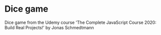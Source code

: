 # Dice game
Dice game from the Udemy course 'The Complete JavaScript Course 2020: Build Real Projects!' by Jonas Schmedtmann
